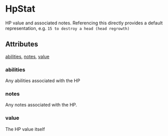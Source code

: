 # HpStat

HP value and associated notes. Referencing this directly provides a default representation, e.g.
`15 to destroy a head (head regrowth)`

## Attributes

[abilities](#abilities), [notes](#notes), [value](#value)

### abilities

Any abilities associated with the HP

### notes

Any notes associated with the HP.

### value

The HP value itself
